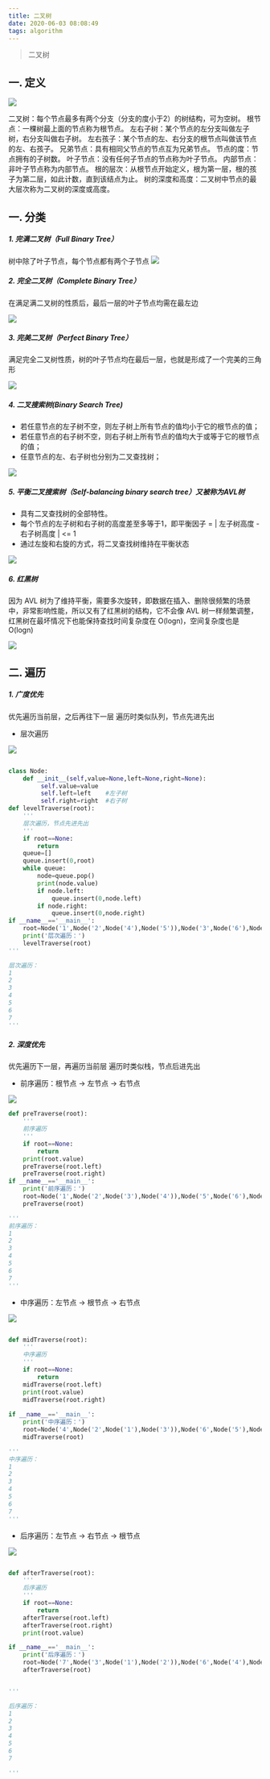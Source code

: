 ```yaml
---
title: 二叉树
date: 2020-06-03 08:08:49
tags: algorithm
---
```


> 二叉树

<!-- more -->


## 一. 定义


![](/img/2020/a_tree_1.png)


二叉树：每个节点最多有两个分支（分支的度小于2）的树结构，可为空树。
根节点：一棵树最上面的节点称为根节点。
左右子树：某个节点的左分支叫做左子树，右分支叫做右子树。
左右孩子：某个节点的左、右分支的根节点叫做该节点的左、右孩子。
兄弟节点：具有相同父节点的节点互为兄弟节点。
节点的度：节点拥有的子树数。
叶子节点：没有任何子节点的节点称为叶子节点。
内部节点：非叶子节点称为内部节点。
根的层次：从根节点开始定义，根为第一层，根的孩子为第二层，如此计数，直到该结点为止。
树的深度和高度：二叉树中节点的最大层次称为二叉树的深度或高度。


## 一. 分类


##### 1. 完满二叉树（Full Binary Tree）
树中除了叶子节点，每个节点都有两个子节点
![](/img/2020/a_tree_2.png)


##### 2. 完全二叉树（Complete Binary Tree）
在满足满二叉树的性质后，最后一层的叶子节点均需在最左边


![](/img/2020/a_tree_3.png)

##### 3. 完美二叉树（Perfect Binary Tree）
满足完全二叉树性质，树的叶子节点均在最后一层，也就是形成了一个完美的三角形


![](/img/2020/a_tree_4.png)


##### 4. 二叉搜索树(Binary Search Tree)

- 若任意节点的左子树不空，则左子树上所有节点的值均小于它的根节点的值；
- 若任意节点的右子树不空，则右子树上所有节点的值均大于或等于它的根节点的值；
- 任意节点的左、右子树也分别为二叉查找树；


![](/img/2020/a_tree_5.png)



##### 5. 平衡二叉搜索树（Self-balancing binary search tree）又被称为AVL树
 - 具有二叉查找树的全部特性。
 - 每个节点的左子树和右子树的高度差至多等于1，即平衡因子 = | 左子树高度 - 右子树高度 | <= 1
 - 通过左旋和右旋的方式，将二叉查找树维持在平衡状态


![](/img/2020/a_tree_6.png)


##### 6. 红黑树
因为 AVL 树为了维持平衡，需要多次旋转，即数据在插入、删除很频繁的场景中，非常影响性能，所以又有了红黑树的结构，它不会像 AVL 树一样频繁调整，红黑树在最坏情况下也能保持查找时间复杂度在 O(logn)，空间复杂度也是O(logn)

![](/img/2020/a_tree_7.png)


## 二. 遍历

##### 1. 广度优先
优先遍历当前层，之后再往下一层
遍历时类似队列，节点先进先出

- 层次遍历

![](/img/2020/tree_1.png)

```python

class Node:
    def __init__(self,value=None,left=None,right=None):
         self.value=value
         self.left=left    #左子树
         self.right=right  #右子树
def levelTraverse(root):
    '''
    层次遍历，节点先进先出
    '''
    if root==None:
        return
    queue=[]
    queue.insert(0,root)
    while queue:
        node=queue.pop()
        print(node.value)
        if node.left:
            queue.insert(0,node.left)
        if node.right:
            queue.insert(0,node.right)
if __name__=='__main__':
    root=Node('1',Node('2',Node('4'),Node('5')),Node('3',Node('6'),Node('7')))
    print('层次遍历：')
    levelTraverse(root)
'''

层次遍历：
1
2
3
4
5
6
7
'''

```


##### 2. 深度优先
优先遍历下一层，再遍历当前层
遍历时类似栈，节点后进先出

- 前序遍历：根节点 -> 左节点 -> 右节点


![](/img/2020/a_tree_8.png)


```python
def preTraverse(root):  
    '''
    前序遍历
    '''
    if root==None:  
        return  
    print(root.value)  
    preTraverse(root.left)  
    preTraverse(root.right)  
if __name__=='__main__':
    print('前序遍历：')
    root=Node('1',Node('2',Node('3'),Node('4')),Node('5',Node('6'),Node('7')))
    preTraverse(root)

'''
前序遍历：
1
2
3
4
5
6
7
'''
```


- 中序遍历：左节点 -> 根节点 -> 右节点


![](/img/2020/a_tree_9.png)


```python

def midTraverse(root): 
    '''
    中序遍历
    '''
    if root==None:  
        return  
    midTraverse(root.left)  
    print(root.value)  
    midTraverse(root.right)  
  
if __name__=='__main__':
    print('中序遍历：')
    root=Node('4',Node('2',Node('1'),Node('3')),Node('6',Node('5'),Node('7')))
    midTraverse(root)

'''
中序遍历：
1
2
3
4
5
6
7
'''
```

- 后序遍历：左节点 -> 右节点 -> 根节点


![](/img/2020/a_tree_10.png)


```python

def afterTraverse(root):  
    '''
    后序遍历
    '''
    if root==None:  
        return  
    afterTraverse(root.left)  
    afterTraverse(root.right)  
    print(root.value)

if __name__=='__main__':
    print('后序遍历：')
    root=Node('7',Node('3',Node('1'),Node('2')),Node('6',Node('4'),Node('5')))
    afterTraverse(root)


'''

后序遍历：
1
2
3
4
5
6
7

'''
```
